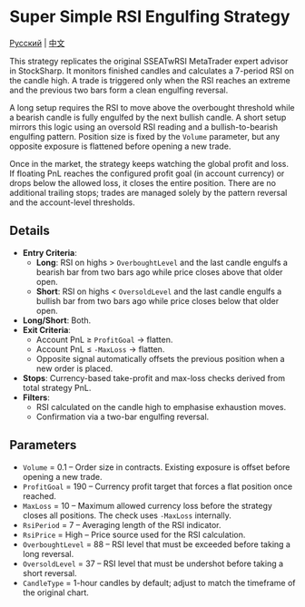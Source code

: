 # Super Simple RSI Engulfing Strategy
[Русский](README_ru.md) | [中文](README_cn.md)

This strategy replicates the original SSEATwRSI MetaTrader expert advisor in StockSharp. It monitors finished candles and calculates a 7-period RSI on the candle high. A trade is triggered only when the RSI reaches an extreme and the previous two bars form a clean engulfing reversal.

A long setup requires the RSI to move above the overbought threshold while a bearish candle is fully engulfed by the next bullish candle. A short setup mirrors this logic using an oversold RSI reading and a bullish-to-bearish engulfing pattern. Position size is fixed by the `Volume` parameter, but any opposite exposure is flattened before opening a new trade.

Once in the market, the strategy keeps watching the global profit and loss. If floating PnL reaches the configured profit goal (in account currency) or drops below the allowed loss, it closes the entire position. There are no additional trailing stops; trades are managed solely by the pattern reversal and the account-level thresholds.

## Details

- **Entry Criteria**:
  - **Long**: RSI on highs > `OverboughtLevel` and the last candle engulfs a bearish bar from two bars ago while price closes above that older open.
  - **Short**: RSI on highs < `OversoldLevel` and the last candle engulfs a bullish bar from two bars ago while price closes below that older open.
- **Long/Short**: Both.
- **Exit Criteria**:
  - Account PnL ≥ `ProfitGoal` → flatten.
  - Account PnL ≤ `-MaxLoss` → flatten.
  - Opposite signal automatically offsets the previous position when a new order is placed.
- **Stops**: Currency-based take-profit and max-loss checks derived from total strategy PnL.
- **Filters**:
  - RSI calculated on the candle high to emphasise exhaustion moves.
  - Confirmation via a two-bar engulfing reversal.

## Parameters

- `Volume` = 0.1 – Order size in contracts. Existing exposure is offset before opening a new trade.
- `ProfitGoal` = 190 – Currency profit target that forces a flat position once reached.
- `MaxLoss` = 10 – Maximum allowed currency loss before the strategy closes all positions. The check uses `-MaxLoss` internally.
- `RsiPeriod` = 7 – Averaging length of the RSI indicator.
- `RsiPrice` = High – Price source used for the RSI calculation.
- `OverboughtLevel` = 88 – RSI level that must be exceeded before taking a long reversal.
- `OversoldLevel` = 37 – RSI level that must be undershot before taking a short reversal.
- `CandleType` = 1-hour candles by default; adjust to match the timeframe of the original chart.
